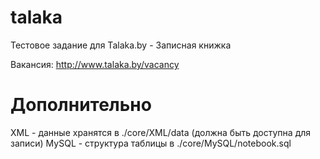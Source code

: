 # talaka
Тестовое задание для Talaka.by - Записная книжка

Вакансия: http://www.talaka.by/vacancy

# Дополнительно
XML - данные хранятся в ./core/XML/data (должна быть доступна для записи)
MySQL - структура таблицы в ./core/MySQL/notebook.sql
